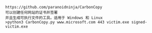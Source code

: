 	https://github.com/paranoidninja/CarbonCopy
	可以创建任何网站的证书并签署
	并且生成可执行文件的工具。适用于 Windows 和 Linux
	>python3 CarbonCopy.py www.microsoft.com 443 victim.exe signed-victim.exe

